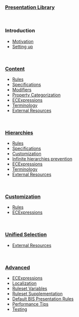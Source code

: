 ### [Presentation Library](./index.md)

&nbsp;

### Introduction

- [Motivation](./Motivation/index.md)
- [Setting up](./Setup/index.md)

&nbsp;

### [Content](./Content/index.md)

- [Rules](./Content/index.md#rules)
- [Specifications](./Content/index.md#specifications)
- [Modifiers](./Content/index.md#modifiers)
- [Property Categorization](./Content/PropertyCategorization.md)
- [ECExpressions](./Content/ECExpressions.md)
- [Terminology](./Content/Terminology.md)
- [External Resources](./Content/index.md#external-resources)

&nbsp;

### [Hierarchies](./Hierarchies/index.md)

- [Rules](./Hierarchies/index.md#rules)
- [Specifications](./Hierarchies/ChildNodeRule.md#attribute-specifications)
- [Customization](./Hierarchies/index.md#hierarchy-customization)
- [Infinite hierarchies prevention](./Hierarchies/InfiniteHierarchiesPrevention.md)
- [ECExpressions](./Hierarchies/ECExpressions.md)
- [Terminology](./Hierarchies/Terminology.md)
- [External Resources](./Hierarchies/index.md#external-resources)

&nbsp;

### [Customization](./Customization/index.md)

- [Rules](./Customization/index.md#rules)
- [ECExpressions](./Customization/ECExpressions.md)

&nbsp;

### [Unified Selection](./Unified-Selection/index.md)

- [External Resources](./Unified-Selection/index.md#external-resources)

&nbsp;

### [Advanced](./Advanced/index.md)

- [ECExpressions](./Advanced/ECExpressions.md)
- [Localization](./Advanced/Localization.md)
- [Ruleset Variables](./Advanced/RulesetVariables.md)
- [Ruleset Supplementation](./Advanced/RulesetSupplementation.md)
- [Default BIS Presentation Rules](./Advanced/DefaultBisRules.md)
- [Performance Tips](./Advanced/Performance.md)
- [Testing](./Advanced/Testing.md)
